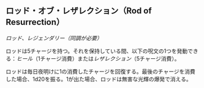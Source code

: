 ## ロッド・オブ・レザレクション（Rod of Resurrection）
*ロッド、レジェンダリー（同調が必要）*

ロッドは5チャージを持つ。それを保持している間、以下の呪文の1つを発動できる：*ヒール*（1チャージ消費）または*レザレクション*（5チャージ消費）。

ロッドは毎日夜明けに1の消費したチャージを回復する。最後のチャージを消費した場合、1d20を振る。1が出た場合、ロッドは無害な光輝の爆発で消える。